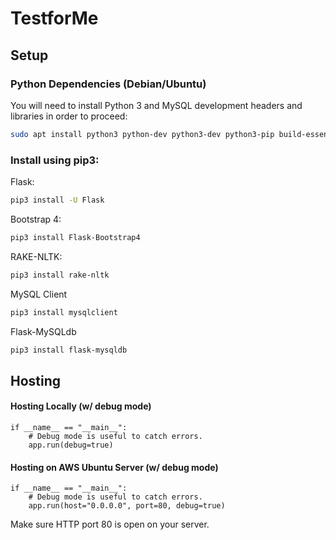 # TestforMe

## Setup

### Python Dependencies (Debian/Ubuntu)
You will need to install Python 3 and MySQL development headers and libraries in order to proceed:

```bash
sudo apt install python3 python-dev python3-dev python3-pip build-essential libssl-dev libffi-dev libxml2-dev libxslt1-dev zlib1g-dev python-pip default-libmysqlclient-dev
```

### Install using pip3:

Flask:
```bash
pip3 install -U Flask
```

Bootstrap 4:
```bash
pip3 install Flask-Bootstrap4
```

RAKE-NLTK:
```bash
pip3 install rake-nltk
```

MySQL Client
```bash
pip3 install mysqlclient
```

Flask-MySQLdb
```bash
pip3 install flask-mysqldb
```

## Hosting

#### Hosting Locally (w/ debug mode)
```
if __name__ == "__main__":
    # Debug mode is useful to catch errors.
    app.run(debug=true)
```

#### Hosting on AWS Ubuntu Server (w/ debug mode)
```
if __name__ == "__main__":
    # Debug mode is useful to catch errors.
    app.run(host="0.0.0.0", port=80, debug=true)
```
Make sure HTTP port 80 is open on your server.
